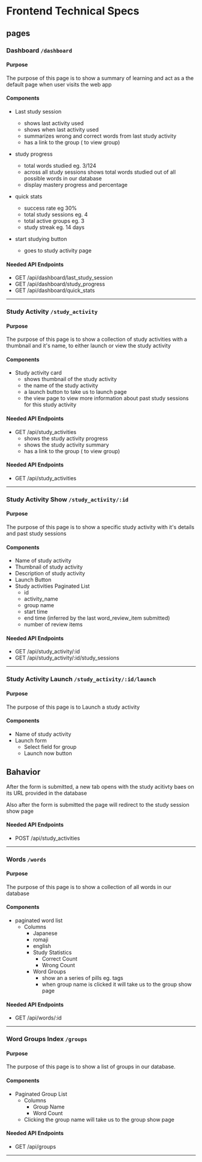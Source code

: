 # Frontend Technical Specs

## pages

### Dashboard `/dashboard`

#### Purpose

The purpose of this page is to show a summary of learning and act as a the default page when user visits the web app

#### Components

- Last study session
    - shows last activity used
    - shows when last activity used
    - summarizes wrong and correct words from last study activity
    - has a link to the group ( to view group)

- study progress
    - total words studied eg. 3/124
    - across all study sessions shows total words studied out of all possible words in our database
    - display mastery progress and percentage

- quick stats
    - success rate eg 30%
    - total study sessions eg. 4
    - total active groups eg. 3
    - study streak eg. 14 days
    
- start studying button
    - goes to study activity page

#### Needed API Endpoints

- GET /api/dashboard/last_study_session
- GET /api/dashboard/study_progress
- GET /api/dashboard/quick_stats

<hr>

### Study Activity `/study_activity`

#### Purpose

The purpose of this page is to show a collection of study activities with a thumbnail and it's name, to either launch or view the study activity

#### Components

- Study activity card
    - shows thumbnail of the study activity
    - the name of the study activity
    - a launch button to take us to launch page
    - the view page to view more information about past study sessions for this study activity

#### Needed API Endpoints

- GET /api/study_activities
    - shows the study activity progress
    - shows the study activity summary
    - has a link to the group ( to view group)

#### Needed API Endpoints

- GET /api/study_activities

<hr>

### Study Activity Show `/study_activity/:id`

#### Purpose

The purpose of this page is to show a specific study activity with it's details and past study sessions

#### Components

- Name of study activity
- Thumbnail of study activity
- Description of study activity
- Launch Button
- Study activities Paginated List
    - id
    - activity_name
    - group name
    - start time
    - end time (inferred by the last word_review_item submitted)
    - number of review items

#### Needed API Endpoints

- GET /api/study_activity/:id
- GET /api/study_activity/:id/study_sessions

<hr>

### Study Activity Launch `/study_activity/:id/launch`

#### Purpose

The purpose of this page is to Launch a study activity

#### Components

- Name of study activity
- Launch form
    - Select field for group
    - Launch now button

## Bahavior

After the form is submitted, a new tab opens with the study acitivty baes on its URL provided in the database

Also after the form is submitted the page will redirect to the study session show page

#### Needed API Endpoints

- POST /api/study_activities

<hr>

### Words `/words`

#### Purpose

The purpose of this page is to show a collection of all words in our database

#### Components

- paginated word list
    - Columns
        - Japanese
        - romaji
        - english
        - Study Statistics
            - Correct Count
            - Wrong Count
        - Word Groups 
            - show an a series of pills eg. tags
            - when group name is clicked it will take us to the group show page

#### Needed API Endpoints

- GET /api/words/:id

<hr>

### Word Groups Index `/groups`

#### Purpose
The purpose of this page is to show a list of groups in our database.

#### Components
- Paginated Group List
    - Columns
        - Group Name
        - Word Count
    - Clicking the group name will take us to the group show page

#### Needed API Endpoints
- GET /api/groups

<hr>

